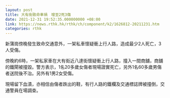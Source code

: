 ```yaml
---
layout: post
title: 大有街致命車禍　增至2死3傷
date: 2021-12-31 19:52:35.000000000 +08:00
link: https://news.rthk.hk/rthk/ch/component/k2/1626812-20211231.htm
categories: rthk
---
```


新蒲崗傍晚發生致命交通意外，一架私車懷疑衝上行人路，造成最少2人死亡，3人受傷。

傍晚約6時，一架私家車在大有街近八達街懷疑衝上行人路，撞入一間商舖，商舖的鐵閘被撞毀。警方表示，1名20多歲女傷者現場證實死亡，另外1名60多歲男傷者送院後不治。另外有1男2女受傷。

現場留下血漬，亦相信由傷者跌出的鞋，有行人路的鐵欄及交通標誌牌被撞倒，交通警員在場調查。
